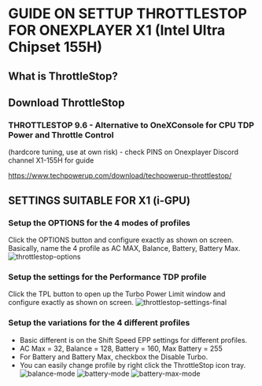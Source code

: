 # GUIDE ON SETTUP THROTTLESTOP FOR ONEXPLAYER X1 (Intel Ultra Chipset 155H)

## What is ThrottleStop?

## Download ThrottleStop
### THROTTLESTOP 9.6 - Alternative to OneXConsole for CPU TDP Power and Throttle Control
(hardcore tuning, use at own risk) - check PINS on Onexplayer Discord channel X1-155H for guide

https://www.techpowerup.com/download/techpowerup-throttlestop/

## SETTINGS SUITABLE FOR X1 (i-GPU)
### Setup the OPTIONS for the 4 modes of profiles
Click the OPTIONS button and configure exactly as shown on screen. Basically, name the 4 profile as AC MAX, Balance, Battery, Battery Max.
![throttlestop-options](https://github.com/davidteosk/Onexplayer-X1-EGPU-Guide/assets/12351598/f9f22ea6-398c-422c-8bbb-0fafb794e555)


### Setup the settings for the Performance TDP profile
Click the TPL button to open up the Turbo Power Limit window and configure exactly as shown on screen.
![throttlestop-settings-final](https://github.com/davidteosk/Onexplayer-X1-EGPU-Guide/assets/12351598/b432c000-23c9-4b6c-987e-a471ce55a0ad)

### Setup the variations for the 4 different profiles
- Basic different is on the Shift Speed EPP settings for different profiles.
- AC Max = 32, Balance = 128, Battery = 160, Max Battery = 255
- For Battery and Battery Max, checkbox the Disable Turbo.
- You can easily change profile by right click the ThrottleStop icon tray.
![balance-mode](https://github.com/davidteosk/Onexplayer-X1-EGPU-Guide/assets/12351598/13351238-9999-48f8-ae10-831185c37a74)
![battery-mode](https://github.com/davidteosk/Onexplayer-X1-EGPU-Guide/assets/12351598/e1f3bb49-fa32-4abe-af11-ea4edb7f28c3)
![battery-max-mode](https://github.com/davidteosk/Onexplayer-X1-EGPU-Guide/assets/12351598/1cd40a2e-104e-4b19-a951-de1bb338663f)
